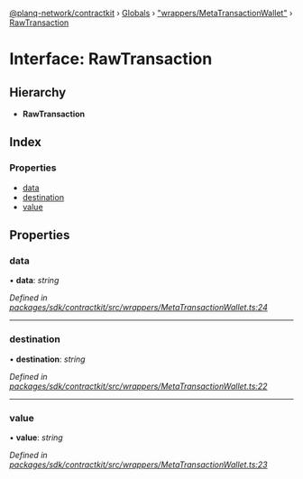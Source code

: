 [@planq-network/contractkit](../README.md) › [Globals](../globals.md) › ["wrappers/MetaTransactionWallet"](../modules/_wrappers_metatransactionwallet_.md) › [RawTransaction](_wrappers_metatransactionwallet_.rawtransaction.md)

# Interface: RawTransaction

## Hierarchy

* **RawTransaction**

## Index

### Properties

* [data](_wrappers_metatransactionwallet_.rawtransaction.md#data)
* [destination](_wrappers_metatransactionwallet_.rawtransaction.md#destination)
* [value](_wrappers_metatransactionwallet_.rawtransaction.md#value)

## Properties

###  data

• **data**: *string*

*Defined in [packages/sdk/contractkit/src/wrappers/MetaTransactionWallet.ts:24](https://github.com/planq-network/planq-sdk/blob/master/packages/sdk/contractkit/src/wrappers/MetaTransactionWallet.ts#L24)*

___

###  destination

• **destination**: *string*

*Defined in [packages/sdk/contractkit/src/wrappers/MetaTransactionWallet.ts:22](https://github.com/planq-network/planq-sdk/blob/master/packages/sdk/contractkit/src/wrappers/MetaTransactionWallet.ts#L22)*

___

###  value

• **value**: *string*

*Defined in [packages/sdk/contractkit/src/wrappers/MetaTransactionWallet.ts:23](https://github.com/planq-network/planq-sdk/blob/master/packages/sdk/contractkit/src/wrappers/MetaTransactionWallet.ts#L23)*
